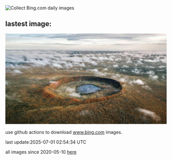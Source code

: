 ![Collect Bing.com daily images](https://github.com/counter2015/bing-daily-images/workflows/Collect%20Bing.com%20daily%20images/badge.svg)
## lastest image:
![](images/img.jpg)

use github actions to download www.bing.com images.

last update:2025-07-01 02:54:34 UTC

all images since 2020-05-10 [here](https://github.com/counter2015/bing-daily-images/tree/master/images) 

